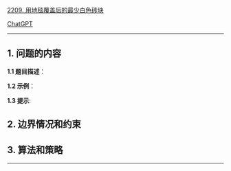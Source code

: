 [2209. 用地毯覆盖后的最少白色砖块](https://leetcode.cn/problems/minimum-white-tiles-after-covering-with-carpets)

[ChatGPT](https://chat.openai.com/g/g-GsMNEr76r-c-master)

---

## 1. 问题的内容
**1.1 题目描述**：

**1.2 示例**：

**1.3 提示**:

## 2. 边界情况和约束


## 3. 算法和策略

---
